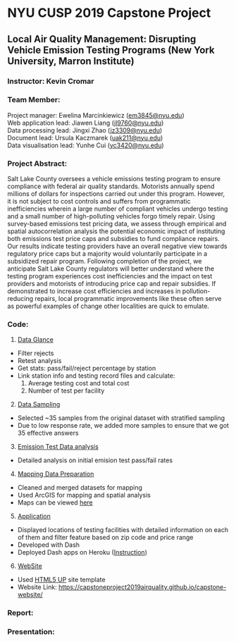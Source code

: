 # NYU CUSP 2019 Capstone Project
## Local Air Quality Management: Disrupting Vehicle Emission Testing Programs (New York University, Marron Institute)
### Instructor: Kevin Cromar
### Team Member:
Project manager: Ewelina Marcinkiewicz (em3845@nyu.edu)  
Web application lead: Jiawen Liang (jl9760@nyu.edu)  
Data processing lead: Jingxi Zhao (jz3309@nyu.edu)  
Document lead: Ursula Kaczmarek (uak211@nyu.edu)  
Data visualisation lead: Yunhe Cui (yc3420@nyu.edu)

### Project Abstract:
Salt Lake County oversees a vehicle emissions testing program to ensure compliance with federal air quality standards. Motorists annually spend millions of dollars for inspections carried out under this program. However, it is not subject to cost controls and suffers from programmatic inefficiencies wherein a large number of compliant vehicles undergo testing and a small number of high-polluting vehicles forgo timely repair. Using survey-based emissions test pricing data, we assess through empirical and spatial autocorrelation analysis the potential economic impact of instituting both emissions test price caps and subsidies to fund compliance repairs. Our results indicate testing providers have an overall negative view towards regulatory price caps but a majority would voluntarily participate in a subsidized repair program. Following completion of the project, we anticipate Salt Lake County regulators will better understand where the testing program experiences cost inefficiencies and the impact on test providers and motorists of introducing price cap and repair subsidies. If demonstrated to increase cost efficiencies and increases in pollution-reducing repairs, local programmatic improvements like these often serve as powerful examples of change other localities are quick to emulate.

### Code:
1. [Data Glance](https://github.com/capstoneproject2019airquality/capstone_code_sharing/tree/master/data_glance_yunhe)
  - Filter rejects
  - Retest analysis
  - Get stats: pass/fail/reject percentage by station  
  - Link station info and testing record files and calculate:  
    1) Average testing cost and total cost  
    2) Number of test per facility

2. [Data Sampling](https://github.com/capstoneproject2019airquality/capstone_code_sharing/tree/master/sampling_yunhe)
  - Selected ~35 samples from the original dataset with stratified sampling
  - Due to low response rate, we added more samples to ensure that we got 35 effective answers

3. [Emission Test Data analysis](https://github.com/capstoneproject2019airquality/capstone_code_sharing/tree/master/emissions_test_data)
  - Detailed analysis on initial emision test pass/fail rates
4. [Mapping Data Preparation](https://github.com/capstoneproject2019airquality/capstone_code_sharing/tree/master/mapping_preparation)
  - Cleaned and merged datasets for mapping
  - Used ArcGIS for mapping and spatial analysis
  - Maps can be viewed [here](https://drive.google.com/open?id=1_RUWiXNjXRbj_tAb_H6AaePHDXV_AatY)

5. [Application](https://github.com/capstoneproject2019airquality/capstone_code_sharing/tree/master/Web%20Application)
  - Displayed locations of testing facilities with detailed information on each of them and filter feature based on zip code and price range
  - Developed with Dash
  - Deployed Dash apps on Heroku ([Instruction](https://dash.plot.ly/deployment))
6. [WebSite](https://github.com/capstoneproject2019airquality/capstone-website)
  - Used [HTML5 UP](https://html5up.net) site template
  - Website Link: https://capstoneproject2019airquality.github.io/capstone-website/


### Report:

### Presentation:
